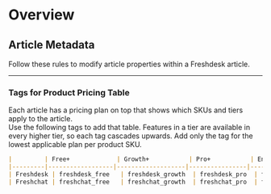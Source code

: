 # Overview

## Article Metadata

Follow these rules to modify article properties within a Freshdesk article.

---

### Tags for Product Pricing Table

Each article has a pricing plan on top that shows which SKUs and tiers apply to the article.  
Use the following tags to add that table. Features in a tier are available in every higher tier, so each tag cascades upwards. Add only the tag for the lowest applicable plan per product SKU.

```markdown
|         | Free+             | Growth+           | Pro+           | Enterprise           |
|---------|------------------|-------------------|----------------|----------------------|
| Freshdesk | freshdesk_free   | freshdesk_growth  | freshdesk_pro  | freshdesk_enterprise |
| Freshchat | freshchat_free   | freshchat_growth  | freshchat_pro  | freshchat_enterprise |
